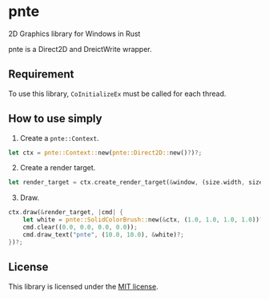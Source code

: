 # pnte

2D Graphics library for Windows in Rust

pnte is a Direct2D and DreictWrite wrapper.

## Requirement

To use this library, `CoInitializeEx` must be called for each thread.

## How to use simply

1. Create a `pnte::Context`.

```rust
let ctx = pnte::Context::new(pnte::Direct2D::new()?)?;
```

2. Create a render target.

```rust
let render_target = ctx.create_render_target(&window, (size.width, size.height))?;
```

3. Draw.

```rust
ctx.draw(&render_target, |cmd| {
    let white = pnte::SolidColorBrush::new(&ctx, (1.0, 1.0, 1.0, 1.0))?;
    cmd.clear((0.0, 0.0, 0.0, 0.0));
    cmd.draw_text("pnte", (10.0, 10.0), &white)?;
})?;
```

## License

This library is licensed under the [MIT license](LICENSE).
